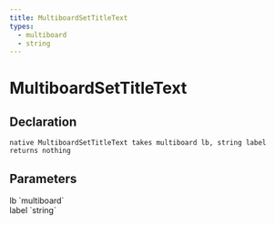 ```yaml
---
title: MultiboardSetTitleText
types:
  - multiboard
  - string
---
```


# MultiboardSetTitleText

## Declaration

```
native MultiboardSetTitleText takes multiboard lb, string label returns nothing
```

## Parameters
<dl>
  <dt>lb `multiboard`</dt>
  <dd></dd>

  <dt>label `string`</dt>
  <dd></dd>
</dl>